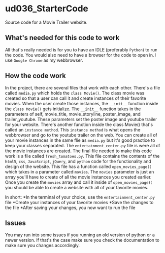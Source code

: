 # ud036_StarterCode
Source code for a Movie Trailer website.

## What's needed for this code to work
All that's really needed is for you to have an IDLE (preferably `Python`) to run the code. You would also need to have a browser for the code to open in. I use `Google Chrome` as my webbrowser.

## How the code work
In the project, there are several files that work with each other. There's a file called `media.py` which holds the `class Movie()`. The class movie was created so that a user can call it and create instances of their favorite movies. When the user create those instances, the `__init__` function inside the `class Movie()` gets initialize. The `__init__` function takes in the parameters of self, movie_title, movie_storyline, poster_image,  and trailer_youtube. These parameters set the poster image and youtube trailer for your website. There's another function inside the class Movie() that's called an `instance method`. This `instance method` is what opens the webbrowser and go to the youtube trailer on the web. You can create all of your movie instances in the same flie as `media.py` but it's good practice to keep your classes separated. The `entertainment_center.py` file is were all of the movie instances are created. The final file needed to make this code work is a file called `fresh_tomatoes.py`. This file contains the contents of the `html5`, `css`, `JavaScript`, `jQuery`, and `python` code for the functionality and design of the website. This file has a function called `open_movies_page()` which takes in a parameter called `movies`. The `movies` parameter is just an array you'll have to create of all the movie instances you created earlier. Once you create the `movies` array and call it inside of `open_movies_page()` you should be able to create a website with all of your favorite movies.

In short:
*In the terminal of your choice, use the `entertainment_center.py` file
*Create your instances of your favorite movies
*Save the changes to the file
*After saving your changes, you now want to run the file

## Issues
You may run into some issues if you running an old version of python or a newer version. If that's the case make sure you check the documentation to make sure you changes accordingly.
